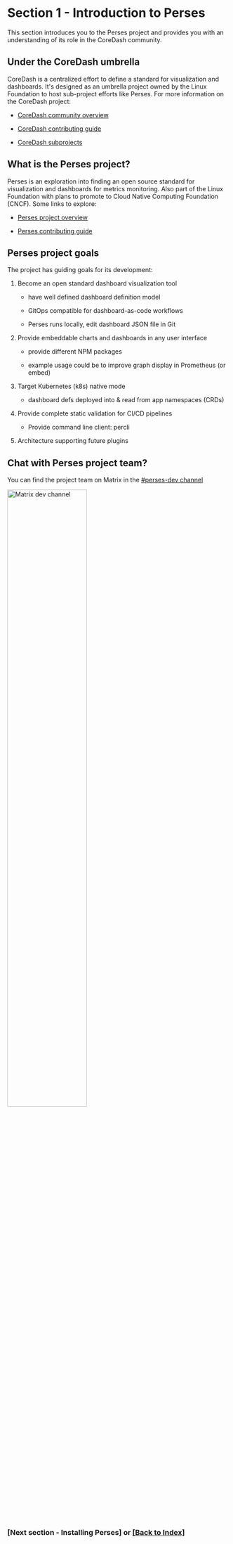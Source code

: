 # Section 1 - Introduction to Perses

This section introduces you to the Perses project and provides you with an understanding of its role in the CoreDash
community. 

## Under the CoreDash umbrella
CoreDash is a centralized effort to define a standard for visualization and dashboards. It's designed as an umbrella 
project owned by the Linux Foundation to host sub-project efforts like Perses. For more information on the CoreDash 
project:

 - [CoreDash community overview](https://github.com/coredashio/community)

 - [CoreDash contributing guide](https://github.com/coredashio/community/blob/main/CONTRIBUTING.md)

 - [CoreDash subprojects](https://github.com/coredashio/community/blob/main/subprojects.md)


## What is the Perses project?
Perses is an exploration into finding an open source standard for visualization and dashboards for metrics monitoring. 
Also part of the Linux Foundation with plans to promote to Cloud Native Computing Foundation (CNCF). Some links to 
explore:

 - [Perses project overview](https://github.com/perses/perses)

 - [Perses contributing guide](https://github.com/perses/perses/blob/main/CONTRIBUTING.md)


## Perses project goals
The project has guiding goals for its development:

  1. Become an open standard dashboard visualization tool

     - have well defined dashboard definition model

      - GitOps compatible for dashboard-as-code workflows

      - Perses runs locally, edit dashboard JSON file in Git


  2. Provide embeddable charts and dashboards in any user interface

     - provide different NPM packages

     - example usage could be to improve graph display in Prometheus (or embed)


  3. Target Kubernetes (k8s) native mode
     
     - dashboard defs deployed into & read from app namespaces (CRDs)


  4. Provide complete static validation for CI/CD pipelines

     - Provide command line client: percli 

   
  5. Architecture supporting future plugins


## Chat with Perses project team?
You can find the project team on Matrix in the [#perses-dev channel](https://matrix.to/#/#perses-dev:matrix.org)

<img src="https://github-production-user-asset-6210df.s3.amazonaws.com/437001/280049367-00378850-a7a1-4176-9f71-1394f3ada470.png" alt="Matrix dev channel" style="width: 60%;" />


### [Next section - Installing Perses] or [[Back to Index]](../index.md)